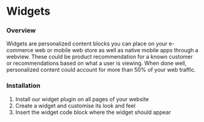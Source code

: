 # Widgets

### Overview

Widgets are personalized content blocks you can place on your e-commerce web or mobile web store as well as native mobile apps through a webview. These could be product recommendation for a known customer or recommendations based on what a user is viewing. When done well, personalized content could account for more than 50% of your web traffic.

### Installation

1. Install our widget plugin on all pages of your website
2. Create a widget and customise its look and feel
3. Insert the widget code block where the widget should appear